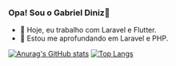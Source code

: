 ### Opa! Sou o Gabriel Diniz👋

<!--
**gbdiniz/gbdiniz** is a ✨ _special_ ✨ repository because its `README.md` (this file) appears on your GitHub profile.

Here are some ideas to get you started:
- 👯 I’m looking to collaborate on ...
- 🤔 I’m looking for help with ...
- 💬 Ask me about ...
- 📫 How to reach me: ...
- 😄 Pronouns: ...
- ⚡ Fun fact: ...

-->
- 🔭 Hoje, eu trabalho com Laravel e Flutter.
- 🌱 Estou me aprofundando em Laravel e PHP.

[![Anurag's GitHub stats](https://github-readme-stats-rho-lemon-57.vercel.app/api?username=gbdiniz)](https://github.com/anuraghazra/github-readme-stats)
[![Top Langs](https://github-readme-stats-rho-lemon-57.vercel.app/api/top-langs/?username=gbdiniz&layout=pie)](https://github.com/anuraghazra/github-readme-stats)
